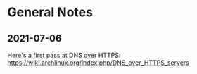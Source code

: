 # General Notes

## 2021-07-06

Here's a first pass at DNS over HTTPS: https://wiki.archlinux.org/index.php/DNS_over_HTTPS_servers

